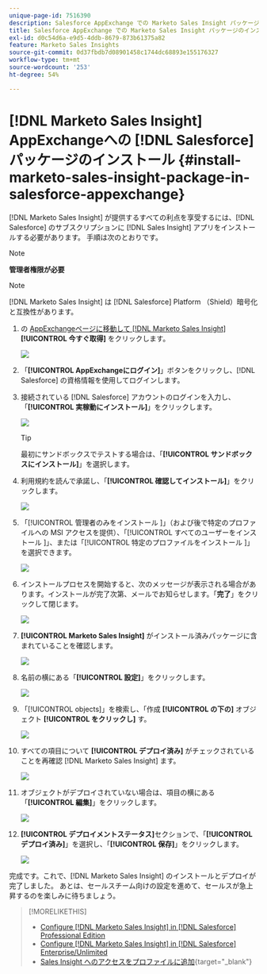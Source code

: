 ```yaml
---
unique-page-id: 7516390
description: Salesforce AppExchange での Marketo Sales Insight パッケージのインストール - Marketo ドキュメント - 製品ドキュメント
title: Salesforce AppExchange での Marketo Sales Insight パッケージのインストール
exl-id: d0c54d6a-e9d5-4ddb-8679-873b61375a82
feature: Marketo Sales Insights
source-git-commit: 0d37fbdb7d08901458c1744dc68893e155176327
workflow-type: tm+mt
source-wordcount: '253'
ht-degree: 54%

---
```


# [!DNL Marketo Sales Insight] AppExchangeへの [!DNL Salesforce] パッケージのインストール {#install-marketo-sales-insight-package-in-salesforce-appexchange}

[!DNL Marketo Sales Insight] が提供するすべての利点を享受するには、[!DNL Salesforce] のサブスクリプションに [!DNL Sales Insight] アプリをインストールする必要があります。 手順は次のとおりです。

>[!NOTE]
>
>**管理者権限が必要**

>[!NOTE]
>
>[!DNL Marketo Sales Insight] は [!DNL Salesforce] Platform （Shield）暗号化と互換性があります。

1. の [AppExchangeページに移動して  [!DNL Marketo Sales Insight]](https://appexchange.salesforce.com/listingDetail?listingId=a0N30000001SVZmEAO)**[!UICONTROL 今すぐ取得]** をクリックします。

   ![](assets/install-marketo-sales-insight-package-in-salesforce-appexchange-1.png)

1. 「**[!UICONTROL AppExchangeにログイン]**」ボタンをクリックし、[!DNL Salesforce] の資格情報を使用してログインします。

1. 接続されている [!DNL Salesforce] アカウントのログインを入力し、「**[!UICONTROL 実稼動にインストール]**」をクリックします。

   ![](assets/install-marketo-sales-insight-package-in-salesforce-appexchange-2.png)

   >[!TIP]
   >
   >最初にサンドボックスでテストする場合は、「**[!UICONTROL サンドボックスにインストール]**」を選択します。

1. 利用規約を読んで承諾し、「**[!UICONTROL 確認してインストール]**」をクリックします。

   ![](assets/install-marketo-sales-insight-package-in-salesforce-appexchange-3.png)

1. 「[!UICONTROL  管理者のみをインストール ]」（および後で特定のプロファイルへの MSI アクセスを提供）、「[!UICONTROL  すべてのユーザーをインストール ]」、または「[!UICONTROL  特定のプロファイルをインストール ]」を選択できます。

   ![](assets/install-marketo-sales-insight-package-in-salesforce-appexchange-4.png)

1. インストールプロセスを開始すると、次のメッセージが表示される場合があります。インストールが完了次第、メールでお知らせします。「**完了**」をクリックして閉じます。

   ![](assets/install-marketo-sales-insight-package-in-salesforce-appexchange-5.png)

1. **[!UICONTROL Marketo Sales Insight]** がインストール済みパッケージに含まれていることを確認します。

   ![](assets/install-marketo-sales-insight-package-in-salesforce-appexchange-6.png)

1. 名前の横にある「**[!UICONTROL 設定]**」をクリックします。

   ![](assets/install-marketo-sales-insight-package-in-salesforce-appexchange-7.png)

1. 「[!UICONTROL objects]」を検索し、「作成 **[!UICONTROL の下の]** オブジェクト **[!UICONTROL をクリックし]** す。

   ![](assets/install-marketo-sales-insight-package-in-salesforce-appexchange-8.png)

1. すべての項目について **[!UICONTROL デプロイ済み]** がチェックされていることを再確認 [!DNL Marketo Sales Insight] ます。

   ![](assets/install-marketo-sales-insight-package-in-salesforce-appexchange-9.png)

1. オブジェクトがデプロイされていない場合は、項目の横にある「**[!UICONTROL 編集]**」をクリックします。

   ![](assets/install-marketo-sales-insight-package-in-salesforce-appexchange-10.png)

1. **[!UICONTROL デプロイメントステータス]**&#x200B;セクションで、「**[!UICONTROL デプロイ済み]**」を選択し、「**[!UICONTROL 保存]**」をクリックします。

   ![](assets/install-marketo-sales-insight-package-in-salesforce-appexchange-11.png)

完成です。これで、[!DNL Marketo Sales Insight] のインストールとデプロイが完了しました。 あとは、セールスチーム向けの設定を進めて、セールスが急上昇するのを楽しみに待ちましょう。

>[!MORELIKETHIS]
>
>* [Configure [!DNL Marketo Sales Insight] in [!DNL Salesforce] Professional Edition](/help/marketo/product-docs/marketo-sales-insight/msi-for-salesforce/configuration/configure-marketo-sales-insight-in-salesforce-professional-edition.md)
>* [Configure [!DNL Marketo Sales Insight] in [!DNL Salesforce] Enterprise/Unlimited](/help/marketo/product-docs/marketo-sales-insight/msi-for-salesforce/configuration/configure-marketo-sales-insight-in-salesforce-enterprise-unlimited.md)
>* [Sales Insight へのアクセスをプロファイルに追加](/help/marketo/product-docs/marketo-sales-insight/msi-for-salesforce/configuration/add-sales-insight-access-to-profiles.md){target="_blank"}
